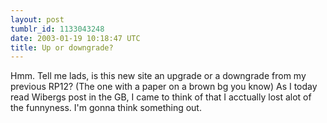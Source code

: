 ```yaml
---
layout: post
tumblr_id: 1133043248  
date: 2003-01-19 10:18:47 UTC
title: Up or downgrade?
---
```


Hmm. Tell me lads, is this new site an upgrade or a downgrade from my previous RP12? (The one with a paper on a brown bg you know) As I today read Wibergs post in the GB, I came to think of that I acctually lost alot of the funnyness. I'm gonna think something out.
